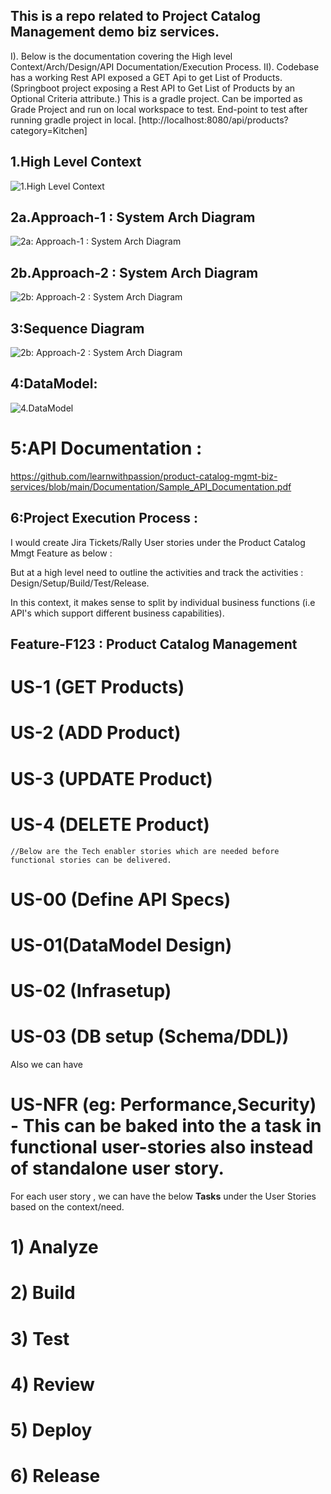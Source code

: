 ## This is a repo related to Project Catalog Management demo biz services.

 I). Below is the documentation covering the High level Context/Arch/Design/API Documentation/Execution Process.
 II). Codebase has a working Rest API exposed a GET Api to get List of Products.
           (Springboot project exposing a Rest API to Get List of Products by an Optional Criteria attribute.) This is a gradle project. Can be imported as Grade Project and run on local workspace to test.  End-point to test after running gradle project in local. [http://localhost:8080/api/products?category=Kitchen]

## 1.High Level Context
![1.High Level Context](Documentation/High_Level_Context.png)

## 2a.Approach-1 : System Arch Diagram
![2a: Approach-1 : System Arch Diagram](Documentation/Approach_1_Using_Lambda_Serverless.png)

## 2b.Approach-2 : System Arch Diagram
![2b: Approach-2 : System Arch Diagram](/Documentation/Approach_2_Using_EC2.png)

## 3:Sequence Diagram
![2b: Approach-2 : System Arch Diagram](/Documentation/Sequence_diagram_For_Get.png)

## 4:DataModel:
  ![4.DataModel](Documentation/DataModel.png)
  
  
# 5:API Documentation : 
https://github.com/learnwithpassion/product-catalog-mgmt-biz-services/blob/main/Documentation/Sample_API_Documentation.pdf



## 6:Project Execution Process :

  I would create  Jira Tickets/Rally User stories under the Product Catalog Mmgt Feature as below : 
  
 But at a high level need to outline the activities and track the activities :  Design/Setup/Build/Test/Release. 

 In this context, it makes sense to split by individual business functions (i.e API's which support different business capabilities). 
  ## Feature-F123 : Product Catalog Management 
   # US-1 (GET Products) 
   # US-2 (ADD Product) 
   # US-3 (UPDATE Product) 
   # US-4 (DELETE Product) 
    //Below are the Tech enabler stories which are needed before functional stories can be delivered. 
   # US-00 (Define API Specs) 
   # US-01(DataModel Design) 
   # US-02 (Infrasetup) 
   # US-03 (DB setup (Schema/DDL)) 
    
   Also we can have 
   # US-NFR (eg: Performance,Security)   - This can be baked into the a task in functional user-stories also instead of standalone user story. 
 
 
  For each user story , we can have the below **Tasks** under the User Stories based on the context/need. 
   # 1) Analyze 
   # 2) Build 
   # 3) Test
   # 4) Review 
   # 5) Deploy 
   # 6) Release
    

